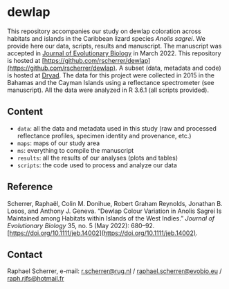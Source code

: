 # dewlap

This repository accompanies our study on dewlap coloration across habitats and islands in the Caribbean lizard species *Anolis sagrei*. We provide here our data, scripts, results and manuscript. The manuscript was accepted in [Journal of Evolutionary Biology](https://onlinelibrary.wiley.com/journal/14209101) in March 2022. 
This repository is hosted at [https://github.com/rscherrer/dewlap](https://github.com/rscherrer/dewlap). 
A subset (data, metadata and code) is hosted at [Dryad](https://datadryad.org).
The data for this project were collected in 2015 in the Bahamas and the Cayman Islands using a reflectance spectrometer (see manuscript). All the data were analyzed in R 3.6.1 (all scripts provided).

## Content

* `data`: all the data and metadata used in this study (raw and processed reflectance profiles, specimen identity and provenance, etc.)
* `maps`: maps of our study area
* `ms`: everything to compile the manuscript
* `results`: all the results of our analyses (plots and tables)
* `scripts`: the code used to process and analyze our data

## Reference

Scherrer, Raphaël, Colin M. Donihue, Robert Graham Reynolds, Jonathan B. Losos, and Anthony J. Geneva. “Dewlap Colour Variation in Anolis Sagrei Is Maintained among Habitats within Islands of the West Indies.” _Journal of Evolutionary Biology_ 35, no. 5 (May 2022): 680–92. [https://doi.org/10.1111/jeb.14002](https://doi.org/10.1111/jeb.14002).

## Contact

Raphael Scherrer, e-mail: r.scherrer@rug.nl / raphael.scherrer@evobio.eu / raph.rjfs@hotmail.fr

